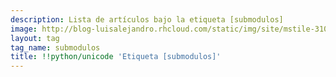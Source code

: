 ```yaml
---
description: Lista de artículos bajo la etiqueta [submodulos]
image: http://blog-luisalejandro.rhcloud.com/static/img/site/mstile-310x310.png
layout: tag
tag_name: submodulos
title: !!python/unicode 'Etiqueta [submodulos]'
---
```

